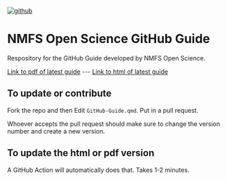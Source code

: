 [![github](https://img.shields.io/github/v/release/nmfs-opensci/GitHub-SOP?color=brightgreen&label=GitHub)](https://github.com/nmfs-opensci/GitHub-SOP/releases/latest)

# NMFS Open Science GitHub Guide

Respository for the GitHub Guide developed by NMFS Open Science.

[Link to pdf of latest guide](https://nmfs-opensci.github.io/GitHub-Guide/GitHub-Guide.pdf) --- [Link to html of latest guide](https://nmfs-opensci.github.io/GitHub-Guide/GitHub-Guide.html)

## To update or contribute

Fork the repo and then Edit `GitHub-Guide.qmd`. Put in a pull request.

Whoever accepts the pull request should make sure to change the version number and create a new version.

## To update the html or pdf version

A GitHub Action will automatically does that. Takes 1-2 minutes.


